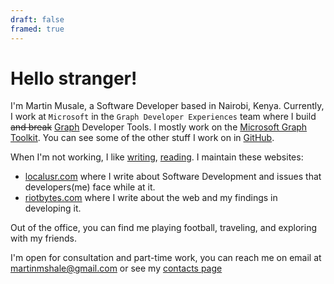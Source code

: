 ```yaml
---
draft: false
framed: true
---
```


# Hello stranger!

I'm Martin Musale, a Software Developer based in Nairobi, Kenya. Currently, I work at `Microsoft` in the `Graph Developer Experiences` team where I build ~~and break~~ [Graph](https://aka.ms/graph) Developer Tools. I mostly work on the [Microsoft Graph Toolkit](https://aka.ms/mgt). You can see some of the other stuff I work on in [GitHub](https://github.com/musale).

When I'm not working, I like [writing](/thoughts), [reading](https://www.goodreads.com/user/show/13682301-mr-musale). I maintain these websites:

- [localusr.com](https://localusr.com) where I write about Software Development and issues that developers(me) face while at it.
- [riotbytes.com](https://riotbytes.com) where I write about the web and my findings in developing it.

Out of the office, you can find me playing football, traveling, and exploring with my friends.

I'm open for consultation and part-time work, you can reach me on email at martinmshale@gmail.com or see my [contacts page](/contacts)

